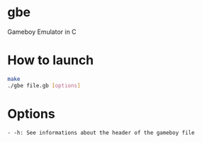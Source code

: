 # gbe
Gameboy Emulator in C

# How to launch
```bash
make
./gbe file.gb [options]
```

# Options
	- -h: See informations about the header of the gameboy file
